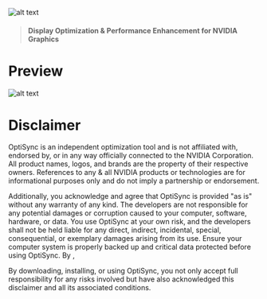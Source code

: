 ![alt text](https://i.imgur.com/aG2n5uP.png)

> #### Display Optimization &amp; Performance Enhancement for NVIDIA Graphics

# Preview

![alt text](https://i.imgur.com/0VDWf2m.gif)

# Disclaimer
OptiSync is an independent optimization tool and is not affiliated with, endorsed by, or in any way officially connected to the NVIDIA Corporation. All product names, logos, and brands are the property of their respective owners. References to any & all NVIDIA products or technologies are for informational purposes only and do not imply a partnership or endorsement.

Additionally, you acknowledge and agree that OptiSync is provided "as is" without any warranty of any kind. The developers are not responsible for any potential damages or corruption caused to your computer, software, hardware, or data. You use OptiSync at your own risk, and the developers shall not be held liable for any direct, indirect, incidental, special, consequential, or exemplary damages arising from its use. Ensure your computer system is properly backed up and critical data protected before using OptiSync. By , 

By downloading, installing, or using OptiSync, you not only accept full responsibility for any risks involved but have also acknowledged this disclaimer and all its associated conditions.
